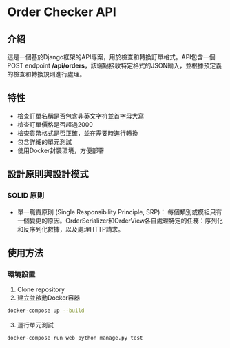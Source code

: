 # Order Checker API
## 介紹
這是一個基於Django框架的API專案，用於檢查和轉換訂單格式。API包含一個POST endpoint **/api/orders**，該端點接收特定格式的JSON輸入，並根據預定義的檢查和轉換規則進行處理。
## 特性
- 檢查訂單名稱是否包含非英文字符並首字母大寫
- 檢查訂單價格是否超過2000
- 檢查貨幣格式是否正確，並在需要時進行轉換
- 包含詳細的單元測試
- 使用Docker封裝環境，方便部署
## 設計原則與設計模式
### SOLID 原則
- 單一職責原則 (Single Responsibility Principle, SRP)：
  每個類別或模組只有一個變更的原因。OrderSerializer和OrderView各自處理特定的任務：序列化和反序列化數據，以及處理HTTP請求。
## 使用方法
### 環境設置
1. Clone repository
2. 建立並啟動Docker容器
```bash
docker-compose up --build
```
3. 運行單元測試
```bash
docker-compose run web python manage.py test
```